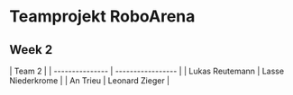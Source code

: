 # Teamprojekt RoboArena
## Week 2

| Team 2 |
| --------------- | ----------------- |
| Lukas Reutemann | Lasse Niederkrome |
| An Trieu        | Leonard Zieger    |
